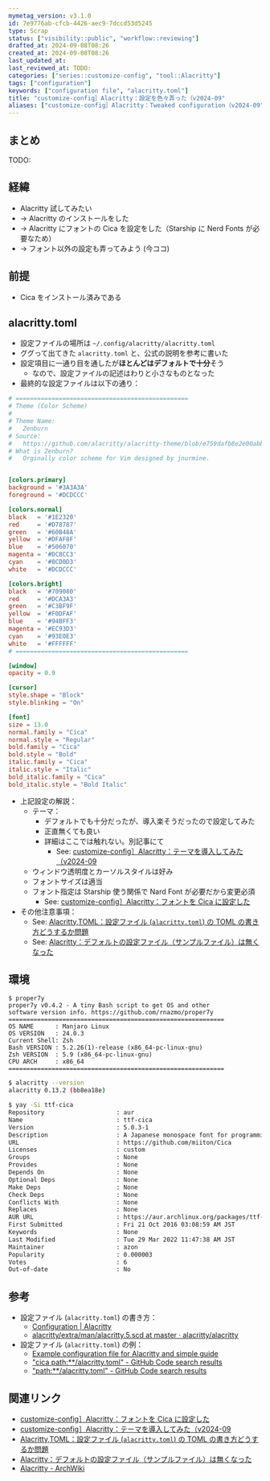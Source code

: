```yaml
---
mymetag_version: v3.1.0
id: 7e9776ab-cfcb-4426-aec9-7dccd53d5245
type: Scrap
status: ["visibility::public", "workflow::reviewing"]
drafted_at: 2024-09-08T08:26
created_at: 2024-09-08T08:26
last_updated_at:
last_reviewed_at: TODO:
categories: ["series::customize-config", "tool::Alacritty"]
tags: ["configuration"]
keywords: ["configuration file", "alacritty.toml"]
title: "customize-config］Alacritty：設定を色々弄った（v2024-09"
aliases: ["customize-config］Alacritty：Tweaked configuration（v2024-09"]
---
```


## まとめ

TODO:

## 経緯

- Alacritty 試してみたい
- -> Alacritty のインストールをした
- -> Alacritty にフォントの Cica を設定をした（Starship に Nerd Fonts が必要なため）
- -> フォント以外の設定も弄ってみよう (今ココ)

## 前提

- Cica をインストール済みである

## alacritty.toml

- 設定ファイルの場所は `~/.config/alacritty/alacritty.toml`
- ググって出てきた `alacritty.toml` と、公式の説明を参考に書いた
- 設定項目に一通り目を通したが**ほとんどはデフォルトで十分**そう
    - なので、設定ファイルの記述はわりと小さなものとなった
- 最終的な設定ファイルは以下の通り：

```toml
# ================================================
# Theme (Color Scheme)
#
# Theme Name:
#   Zenburn
# Source:
#   https://github.com/alacritty/alacritty-theme/blob/e759dafb8e2e00abb428592979ce006da7fba4a7/themes/zenburn.toml
# What is Zenburn?
#   Orginally color scheme for Vim designed by jnurmine.


[colors.primary]
background = '#3A3A3A'
foreground = '#DCDCCC'

[colors.normal]
black   = '#1E2320'
red     = '#D78787'
green   = '#60B48A'
yellow  = '#DFAF8F'
blue    = '#506070'
magenta = '#DC8CC3'
cyan    = '#8CD0D3'
white   = '#DCDCCC'

[colors.bright]
black   = '#709080'
red     = '#DCA3A3'
green   = '#C3BF9F'
yellow  = '#F0DFAF'
blue    = '#94BFF3'
magenta = '#EC93D3'
cyan    = '#93E0E3'
white   = '#FFFFFF'
# ================================================

[window]
opacity = 0.9

[cursor]
style.shape = "Block"
style.blinking = "On"

[font]
size = 13.0
normal.family = "Cica"
normal.style = "Regular"
bold.family = "Cica"
bold.style = "Bold"
italic.family = "Cica"
italic.style = "Italic"
bold_italic.family = "Cica"
bold_italic.style = "Bold Italic"

```

- 上記設定の解説：
  - テーマ：
    - デフォルトでも十分だったが、導入楽そうだったので設定してみた
    - 正直無くても良い
    - 詳細はここでは触れない。別記事にて
      - See: [customize-config］Alacritty：テーマを導入してみた（v2024-09](27915af7-b982-482e-9195-8ba1fb96c69e.md)
  - ウィンドウ透明度とカーソルスタイルは好み
  - フォントサイズは適当
  - フォント指定は Starship 使う関係で Nard Font が必要だから変更必須
    - See: [customize-config］Alacritty：フォントを Cica に設定した](7e9776ab-cfcb-4426-aec9-7dccd53d5245.md)
- その他注意事項：
  - See: [Alacritty,TOML：設定ファイル (`alacritty.toml`) の TOML の書き方どうするか問題](./7ed73067-19bc-4c6e-b218-2147736859a8.md)
  - See: [Alacritty：デフォルトの設定ファイル（サンプルファイル）は無くなった](23b8da9a-66c9-47a7-a355-aae3630fa382.md)

## 環境

```console
$ proper7y
proper7y v0.4.2 - A tiny Bash script to get OS and other
software version info. https://github.com/rnazmo/proper7y
============================================================
OS NAME      : Manjaro Linux
OS VERSION   : 24.0.3
Current Shell: Zsh
Bash VERSION : 5.2.26(1)-release (x86_64-pc-linux-gnu)
Zsh VERSION  : 5.9 (x86_64-pc-linux-gnu)
CPU ARCH     : x86_64
============================================================
```

```sh
$ alacritty --version
alacritty 0.13.2 (bb8ea18e)
```

```sh
$ yay -Si ttf-cica
Repository                    : aur
Name                          : ttf-cica
Version                       : 5.0.3-1
Description                   : A Japanese monospace font for programming
URL                           : https://github.com/miiton/Cica
Licenses                      : custom
Groups                        : None
Provides                      : None
Depends On                    : None
Optional Deps                 : None
Make Deps                     : None
Check Deps                    : None
Conflicts With                : None
Replaces                      : None
AUR URL                       : https://aur.archlinux.org/packages/ttf-cica
First Submitted               : Fri 21 Oct 2016 03:08:59 AM JST
Keywords                      : None
Last Modified                 : Tue 29 Mar 2022 11:47:38 AM JST
Maintainer                    : azon
Popularity                    : 0.000003
Votes                         : 6
Out-of-date                   : No
```

## 参考

- 設定ファイル (`alacritty.toml`) の書き方：
  - [Configuration | Alacritty](https://alacritty.org/config-alacritty.html)
  - [alacritty/extra/man/alacritty.5.scd at master · alacritty/alacritty](https://github.com/alacritty/alacritty/blob/b125b99dd3886a3517f8ecf91dc6cae1ca5378fb/extra/man/alacritty.5.scd)
- 設定ファイル (`alacritty.toml`) の例：
  - [Example configuration file for Alacritty and simple guide](https://gist.github.com/ritog/76081f97681e7079d11ec163a5bd4141)
  - ["cica path:**/alacritty.toml" - GitHub Code search results](https://github.com/search?q=cica+path%3A**%2Falacritty.toml&type=code&ref=advsearch)
  - ["path:**/alacritty.toml" - GitHub Code search results](https://github.com/search?q=path%3A**%2Falacritty.toml&type=code&ref=advsearch)

## 関連リンク

- [customize-config］Alacritty：フォントを Cica に設定した](7e9776ab-cfcb-4426-aec9-7dccd53d5245.md)
- [customize-config］Alacritty：テーマを導入してみた（v2024-09](27915af7-b982-482e-9195-8ba1fb96c69e.md)
- [Alacritty,TOML：設定ファイル (`alacritty.toml`) の TOML の書き方どうするか問題](./7ed73067-19bc-4c6e-b218-2147736859a8.md)
- [Alacritty：デフォルトの設定ファイル（サンプルファイル）は無くなった](23b8da9a-66c9-47a7-a355-aae3630fa382.md)
- [Alacritty - ArchWiki](https://wiki.archlinux.jp/index.php/Alacritty)
